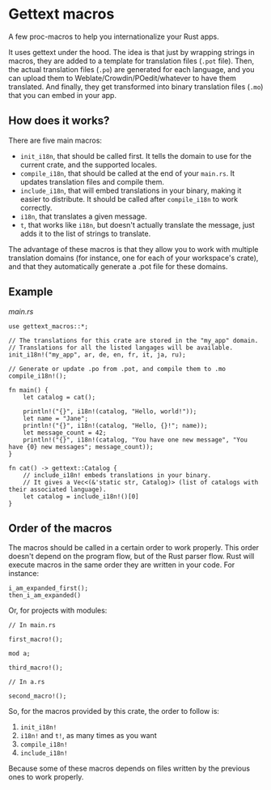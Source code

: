 # Gettext macros

A few proc-macros to help you internationalize your Rust apps.

It uses gettext under the hood. The idea is that just by wrapping strings in macros, they are added to
a template for translation files (`.pot` file). Then, the actual translation files (`.po`) are generated
for each language, and you can upload them to Weblate/Crowdin/POedit/whatever to have them translated.
And finally, they get transformed into binary translation files (`.mo`) that you can embed in your app.

## How does it works?

There are five main macros:

- `init_i18n`, that should be called first. It tells the domain to use for the current
crate, and the supported locales.
- `compile_i18n`, that should be called at the end of your `main.rs`. It updates translation files and compile them.
- `include_i18n`, that will embed translations in your binary, making it easier to distribute. It should be called after `compile_i18n` to work correctly.
- `i18n`, that translates a given message.
- `t`, that works like `i18n`, but doesn't actually translate the message, just adds it to the list of strings to translate.

The advantage of these macros is that they allow you to work with multiple translation
domains (for instance, one for each of your workspace's crate), and that they automatically
generate a .pot file for these domains.

## Example

*main.rs*

```rust,ignore
use gettext_macros::*;

// The translations for this crate are stored in the "my_app" domain.
// Translations for all the listed langages will be available.
init_i18n!("my_app", ar, de, en, fr, it, ja, ru);

// Generate or update .po from .pot, and compile them to .mo
compile_i18n!();

fn main() {
	let catalog = cat();

    println!("{}", i18n!(catalog, "Hello, world!"));
    let name = "Jane";
    println!("{}", i18n!(catalog, "Hello, {}!"; name));
    let message_count = 42;
    println!("{}", i18n!(catalog, "You have one new message", "You have {0} new messages"; message_count));
}

fn cat() -> gettext::Catalog {
	// include_i18n! embeds translations in your binary.
    // It gives a Vec<(&'static str, Catalog)> (list of catalogs with their associated language).
    let catalog = include_i18n!()[0]
}
```

## Order of the macros

The macros should be called in a certain order to work properly. This order
doesn't depend on the program flow, but of the Rust parser flow. Rust will execute
macros in the same order they are written in your code. For instance:

```rust,ignore
i_am_expanded_first();
then_i_am_expanded()
```

Or, for projects with modules:

```rust,ignore
// In main.rs

first_macro!();

mod a;

third_macro!();
```

```rust,ignore
// In a.rs

second_macro!();
```

So, for the macros provided by this crate, the order to follow is:

1. `init_i18n!`
2. `i18n!` and `t!`, as many times as you want
3. `compile_i18n!`
4. `include_i18n!`

Because some of these macros depends on files written by the previous ones to work properly.
